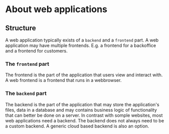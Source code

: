 # About web applications

## Structure

A web application typically exists of a `backend` and a `frontend` part. A web application may have multiple frontends. E.g. a frontend for a backoffice and a frontend for customers.

### The `frontend` part
The frontend is the part of the application that users view and interact with. A web frontend is a frontend that runs in a webbrowser.

### The `backend` part
The backend is the part of the application that may store the application's files, data in a database and may contains business logic of functionality that can better be done on a server. In contrast with somple websites, most web applications need a backend. The backend does not always need to be a custom backend. A generic cloud based backend is also an option.
